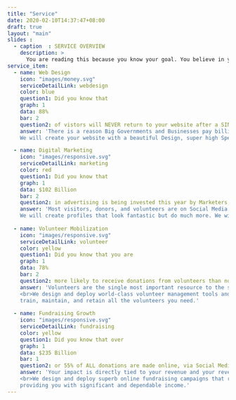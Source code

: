 ```yaml
---
title: "Service"
date: 2020-02-10T14:37:47+08:00
draft: true
layout: "main"
slides :
  - caption  : SERVICE OVERVIEW
    description: >
      You are reading this because you know your goal. You believe in your impact. And now you want to grow that impact. You bring your vision, we'll bring the rest.
service_item: 
  - name: Web Design
    icon: "images/money.svg"
    serviceDetailLink: webdesign
    color: blue
    question1: Did you know that
    graph: 1
    data: 88%
    bar: 2
    question2: of vistors will NEVER return to your website after a SINGLE bad experience?
    answer: 'There is a reason Big Governments and Businesses pay billions of dollars each year on improving User Experience alone. Make this your priority.<br>
    We will create your website with a beautiful Design, super high Speed, hacker-proof Security, and do all of that even better on Mobile Devices.'

  - name: Digital Marketing
    icon: "images/responsive.svg"
    serviceDetailLink: marketing
    color: red
    question1: Did you know that
    graph: 1
    data: $102 Billion
    bar: 2
    question2: in advertising is being invested this year by Marketers, more than every other marketing option?
    answer: 'Most visitors, donors, and volunteers are on Social Media. Invest in this as your biggest marketing tool and guarantee your success.<br>
    We will create profiles that look fantastic but do much more. We will guide you on where, when, what, and how to post to get exactly what you need.'
 
  - name: Volunteer Mobilization
    icon: "images/responsive.svg"
    serviceDetailLink: volunteer
    color: yellow
    question1: Did you know that you are
    graph: 1
    data: 78%
    bar: 2
    question2: more likely to receive donations from volunteers than non-volunteers?
    answer: 'Volunteers are the single most important resource to the success of your organization. 
    <br>We design and deploy world-class volunteer management tools and training programs so that you attain,
    train, maintain, and retain all the volunteers you need.'
 
  - name: Fundraising Growth
    icon: "images/responsive.svg"
    serviceDetailLink: fundraising
    color: yellow
    question1: Did you know that over
    graph: 1
    data: $235 Billion
    bar: 1
    question2: or 55% of ALL donations are made online, via Social Media and websites, more than all other methods combined?
    answer: 'Your impact is directly tied to your revenue and your revenue is directly tied to your fundraising. 
    <br>We design and deploy superb online fundraising campaigns that reach global audiences, 
    providing you with significant and dependable income.'
---
```


